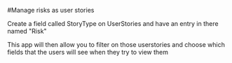 #Manage risks as user stories

Create a field called StoryType on UserStories and have an entry in there named "Risk"

This app will then allow you to filter on those userstories and choose which fields that the users will see when they try to view them